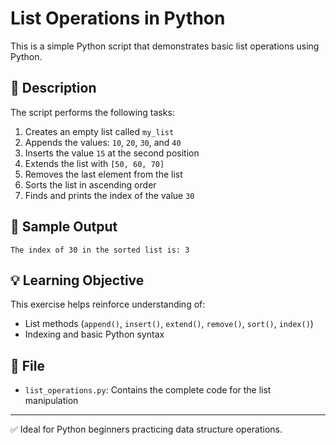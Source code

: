 # List Operations in Python

This is a simple Python script that demonstrates basic list operations using Python.

## 📄 Description

The script performs the following tasks:

1. Creates an empty list called `my_list`
2. Appends the values: `10`, `20`, `30`, and `40`
3. Inserts the value `15` at the second position
4. Extends the list with `[50, 60, 70]`
5. Removes the last element from the list
6. Sorts the list in ascending order
7. Finds and prints the index of the value `30`

## 🧪 Sample Output

```
The index of 30 in the sorted list is: 3
```

## 💡 Learning Objective

This exercise helps reinforce understanding of:
- List methods (`append()`, `insert()`, `extend()`, `remove()`, `sort()`, `index()`)
- Indexing and basic Python syntax

## 📁 File

- `list_operations.py`: Contains the complete code for the list manipulation

---

✅ Ideal for Python beginners practicing data structure operations.
